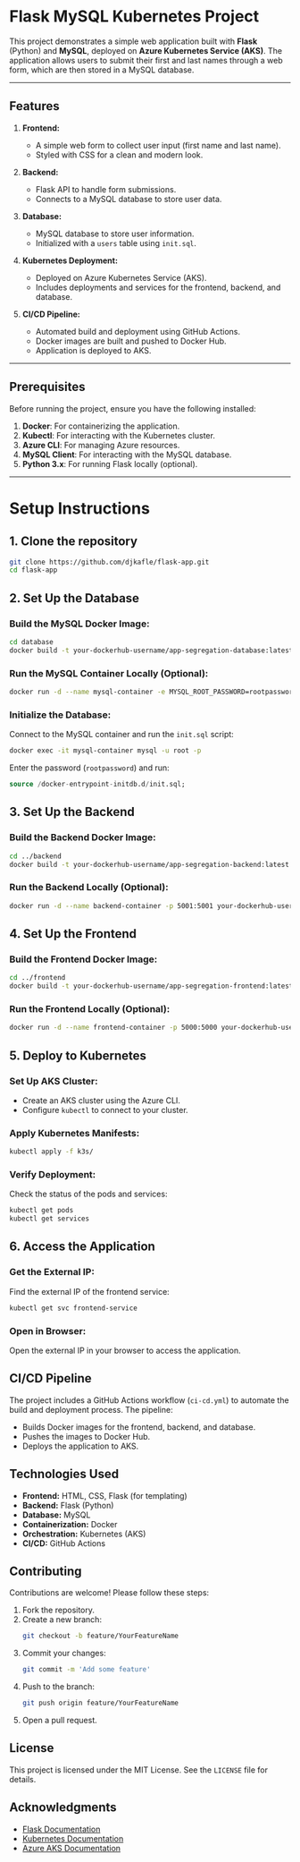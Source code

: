 # Flask MySQL Kubernetes Project

This project demonstrates a simple web application built with **Flask** (Python) and **MySQL**, deployed on **Azure Kubernetes Service (AKS)**. The application allows users to submit their first and last names through a web form, which are then stored in a MySQL database.

---


## **Features**

1. **Frontend:**
   - A simple web form to collect user input (first name and last name).
   - Styled with CSS for a clean and modern look.

2. **Backend:**
   - Flask API to handle form submissions.
   - Connects to a MySQL database to store user data.

3. **Database:**
   - MySQL database to store user information.
   - Initialized with a `users` table using `init.sql`.

4. **Kubernetes Deployment:**
   - Deployed on Azure Kubernetes Service (AKS).
   - Includes deployments and services for the frontend, backend, and database.

5. **CI/CD Pipeline:**
   - Automated build and deployment using GitHub Actions.
   - Docker images are built and pushed to Docker Hub.
   - Application is deployed to AKS.

---

## **Prerequisites**

Before running the project, ensure you have the following installed:

1. **Docker**: For containerizing the application.
2. **Kubectl**: For interacting with the Kubernetes cluster.
3. **Azure CLI**: For managing Azure resources.
4. **MySQL Client**: For interacting with the MySQL database.
5. **Python 3.x**: For running Flask locally (optional).

---

# **Setup Instructions**
## 1. Clone the repository

```bash
git clone https://github.com/djkafle/flask-app.git
cd flask-app
```

## 2. Set Up the Database

### Build the MySQL Docker Image:
```bash
cd database
docker build -t your-dockerhub-username/app-segregation-database:latest .
```

### Run the MySQL Container Locally (Optional):
```bash
docker run -d --name mysql-container -e MYSQL_ROOT_PASSWORD=rootpassword -p 3306:3306 your-dockerhub-username/app-segregation-database:latest
```

### Initialize the Database:
Connect to the MySQL container and run the `init.sql` script:
```bash
docker exec -it mysql-container mysql -u root -p
```
Enter the password (`rootpassword`) and run:
```sql
source /docker-entrypoint-initdb.d/init.sql;
```

## 3. Set Up the Backend

### Build the Backend Docker Image:
```bash
cd ../backend
docker build -t your-dockerhub-username/app-segregation-backend:latest .
```

### Run the Backend Locally (Optional):
```bash
docker run -d --name backend-container -p 5001:5001 your-dockerhub-username/app-segregation-backend:latest
```

## 4. Set Up the Frontend

### Build the Frontend Docker Image:
```bash
cd ../frontend
docker build -t your-dockerhub-username/app-segregation-frontend:latest .
```

### Run the Frontend Locally (Optional):
```bash
docker run -d --name frontend-container -p 5000:5000 your-dockerhub-username/app-segregation-frontend:latest
```

## 5. Deploy to Kubernetes

### Set Up AKS Cluster:
- Create an AKS cluster using the Azure CLI.
- Configure `kubectl` to connect to your cluster.

### Apply Kubernetes Manifests:
```bash
kubectl apply -f k3s/
```

### Verify Deployment:
Check the status of the pods and services:
```bash
kubectl get pods
kubectl get services
```

## 6. Access the Application

### Get the External IP:
Find the external IP of the frontend service:
```bash
kubectl get svc frontend-service
```

### Open in Browser:
Open the external IP in your browser to access the application.

## CI/CD Pipeline
The project includes a GitHub Actions workflow (`ci-cd.yml`) to automate the build and deployment process. The pipeline:

- Builds Docker images for the frontend, backend, and database.
- Pushes the images to Docker Hub.
- Deploys the application to AKS.

## Technologies Used

- **Frontend:** HTML, CSS, Flask (for templating)
- **Backend:** Flask (Python)
- **Database:** MySQL
- **Containerization:** Docker
- **Orchestration:** Kubernetes (AKS)
- **CI/CD:** GitHub Actions

## Contributing

Contributions are welcome! Please follow these steps:

1. Fork the repository.
2. Create a new branch:
   ```bash
   git checkout -b feature/YourFeatureName
   ```
3. Commit your changes:
   ```bash
   git commit -m 'Add some feature'
   ```
4. Push to the branch:
   ```bash
   git push origin feature/YourFeatureName
   ```
5. Open a pull request.

## License
This project is licensed under the MIT License. See the `LICENSE` file for details.

## Acknowledgments
- [Flask Documentation](https://flask.palletsprojects.com/)
- [Kubernetes Documentation](https://kubernetes.io/docs/)
- [Azure AKS Documentation](https://docs.microsoft.com/en-us/azure/aks/)
